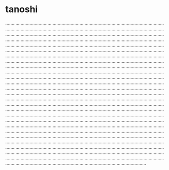 # tanoshi

......................................................................................................................................................................................................................................................................................................................................................................................................................................................................................................................................................................................................................................................................................................................................................................................................................................................................................................................................................................................................................................................................................................................................................................................................................................................................................................................................................................................................................................................................................................................................................................................................................................................................................................................................................................................................................................................................................................................................................................................................................................................................................................................................................................................................................................................................................................................................................................................................................................................................................................................................................................................................................................................................................................................................................................................................................................................................................................................................................................................................................................................................................................................................................................................................................................................................................................................................................................................................................................................................
